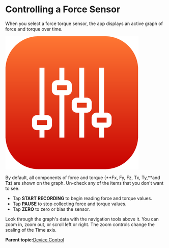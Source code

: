 # Controlling a Force Sensor

When you select a force torque sensor, the app displays an active graph of force and torque over time.

![](../Images/DeviceControls/DeviceControl-Icon.png)

By default, all components of force and torque \(**Fx, Fy, Fz, Tx, Ty,**and **Tz**\) are shown on the graph. Un-check any of the items that you don't want to see.

-   Tap **START RECORDING** to begin reading force and torque values.
-   Tap **PAUSE** to stop collecting force and torque values.
-   Tap **ZERO** to zero or bias the sensor.

Look through the graph's data with the navigation tools above it. You can zoom in, zoom out, or scroll left or right. The zoom controls change the scaling of the Time axis.

**Parent topic:**[Device Control](../DeviceControls/DeviceControlOverview.md)

